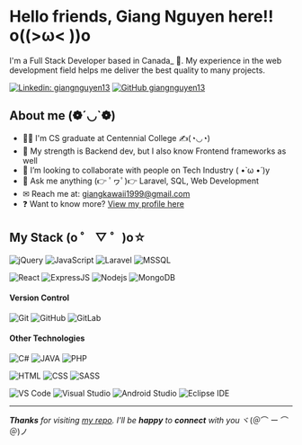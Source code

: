 # Hello friends, Giang Nguyen here!! o((>ω< ))o

I'm a Full Stack Developer based in Canada\_ 🍁. My experience in the web development field helps me deliver the best quality to many projects.

[![Linkedin: giangnguyen13](https://img.shields.io/badge/-giangnguyen13-0A66C2?logo=Linkedin&logoColor=white&style=flat-square&link=https://www.linkedin.com/in/giangnguyen13/)](https://www.linkedin.com/in/giangnguyen13/)
[![GitHub giangnguyen13](https://img.shields.io/github/followers/giangnguyen13?label=giangnguyen13&style=social)](https://github.com/giangnguyen13)

## About me (❁´◡`❁)

- 👩‍🎓 I'm CS graduate at Centennial College ✍️(◔◡◔)
- 🌱 My strength is Backend dev, but I also know Frontend frameworks as well
- 👯 I’m looking to collaborate with people on Tech Industry ( •̀ ω •́ )y
- 💬 Ask me anything (👉 ﾟヮﾟ)👉 Laravel, SQL, Web Development
- ✉ Reach me at: [giangkawaii1999@gmail.com](mailto:giangkawaii1999@gmail.com)
- ❓ Want to know more? [View my profile here](#)

## My Stack (o ゜ ▽ ゜)o☆

![jQuery](https://img.shields.io/badge/-jQuery-0769AD?logo=jquery&logoColor=white&style=flat-square)
![JavaScript](https://img.shields.io/badge/-JavaScript-000000?logo=javascript&logoColor=F7DF1E&style=flat-square)
![Laravel](https://img.shields.io/badge/-Laravel-FF2D20?logo=laravel&logoColor=white&style=flat-square)
![MSSQL](https://img.shields.io/badge/-MS%20SQL%20Server-f7f7f7?logo=microsoft-sql-server&logoColor=CC2927&style=flat-square)

![React](https://img.shields.io/badge/-React-282c34?logo=react&logoColor=61dafb&style=flat-square)
![ExpressJS](https://img.shields.io/badge/-ExpressJS-000000?logo=express&logoColor=white&style=flat-square)
![Nodejs](https://img.shields.io/badge/-Nodejs-339933?logo=node-dot-js&logoColor=white&style=flat-square)
![MongoDB](https://img.shields.io/badge/-MongoDB-e6e6e6?logo=mongoDB&logoColor=47A248&style=flat-square)

#### Version Control

![Git](https://img.shields.io/badge/-Git-F05032?logo=git&logoColor=white&style=flat-square)
![GitHub](https://img.shields.io/badge/-GitHub-181717?logo=github&style=flat-square)
![GitLab](https://img.shields.io/badge/-GitLab-9B51E0?logo=gitlab&style=flat-square)

#### Other Technologies

![C#](https://img.shields.io/badge/-68217A?logo=c-sharp&style=flat-square)
![JAVA](https://img.shields.io/badge/-Java-007396?style=flat-square)
![PHP](https://img.shields.io/badge/-PHP-777BB4?logo=php&logoColor=white&style=flat-square)

![HTML](https://img.shields.io/badge/-HTML5-E34F26?logo=html5&logoColor=white&style=flat-square)
![CSS](https://img.shields.io/badge/-CSS-1572B6?logo=css3&logoColor=white&style=flat-square)
![SASS](https://img.shields.io/badge/-SASS-CC6699?logo=sass&logoColor=white&style=flat-square)

![VS Code](http://img.shields.io/badge/-VS%20Code-007ACC?style=flat-square&logo=visual-studio-code&logoColor=ffffff)
![Visual Studio](https://img.shields.io/badge/-Visual%20Studio-5C2D91?logo=visual-studio&logoColor=white&style=flat-square)
![Android Studio](http://img.shields.io/badge/-Android%20Studio-3DDC84?style=flat-square&logo=android-studio&logoColor=ffffff)
![Eclipse IDE](https://img.shields.io/badge/-Eclipse-2C2255?logo=eclipse-ide&logoColor=white&style=flat-square)

---

_**Thanks** for visiting [my repo](https://github.com/giangnguyen13). I'll be **happy** to **connect** with you_ ヾ(＠⌒ ー ⌒＠)ノ
